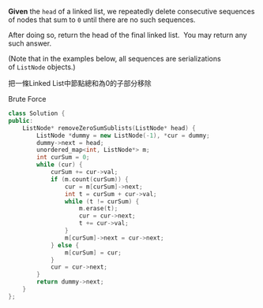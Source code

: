 **Given** the `head` of a linked list, we repeatedly delete consecutive sequences of nodes that sum to `0` until there are no such sequences.

After doing so, return the head of the final linked list.  You may return any such answer.

(Note that in the examples below, all sequences are serializations of `ListNode` objects.)

把一條Linked List中節點總和為0的子部分移除

Brute Force

```cpp
class Solution {
public:
    ListNode* removeZeroSumSublists(ListNode* head) {
        ListNode *dummy = new ListNode(-1), *cur = dummy;
        dummy->next = head;
        unordered_map<int, ListNode*> m;
        int curSum = 0;
        while (cur) {
            curSum += cur->val;
            if (m.count(curSum)) {
                cur = m[curSum]->next;
                int t = curSum + cur->val;
                while (t != curSum) {
                    m.erase(t);
                    cur = cur->next;
                    t += cur->val;
                }
                m[curSum]->next = cur->next;
            } else {
                m[curSum] = cur;
            }
            cur = cur->next;
        }
        return dummy->next;
    }
};

```